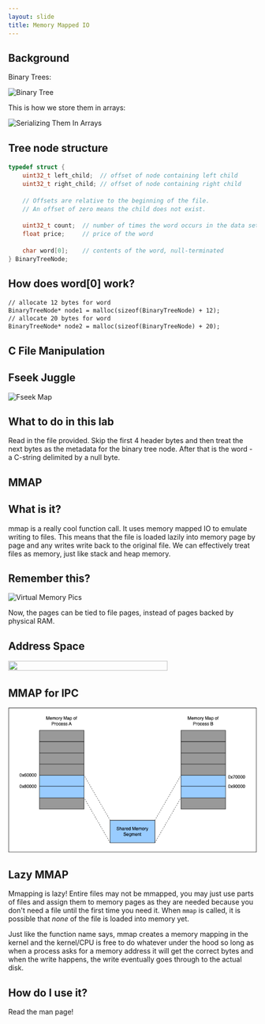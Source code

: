 ```yaml
---
layout: slide
title: Memory Mapped IO
---
```


## Background

<vertical />

Binary Trees:

![Binary Tree](https://2.bp.blogspot.com/-SKDmvFFeO4k/V_0pb7xvuSI/AAAAAAAABTo/UlEmSIX29Qg3eZBFcHaq3SETawISEYewwCLcB/s1600/deserialized-binary-tree.png)

<vertical />

This is how we store them in arrays:

![Serializing Them In Arrays](http://d2vlcm61l7u1fs.cloudfront.net/media%2F858%2F858e0ee4-80a8-4837-8e97-c1925cdbb231%2FphppObXfG.png)

## Tree node structure

```C
typedef struct {
	uint32_t left_child;  // offset of node containing left child
	uint32_t right_child; // offset of node containing right child

	// Offsets are relative to the beginning of the file.
	// An offset of zero means the child does not exist.

	uint32_t count;  // number of times the word occurs in the data set
	float price;     // price of the word

	char word[0];    // contents of the word, null-terminated
} BinaryTreeNode;
```

## How does word[0] work?

```
// allocate 12 bytes for word
BinaryTreeNode* node1 = malloc(sizeof(BinaryTreeNode) + 12);
// allocate 20 bytes for word
BinaryTreeNode* node2 = malloc(sizeof(BinaryTreeNode) + 20);
```

<horizontal />

## C File Manipulation

## Fseek Juggle

![Fseek Map](https://web.archive.org/web/20210427234631if_/http://forum.falinux.com/_clibimages/073_fseek.png)

## What to do in this lab

Read in the file provided. Skip the first 4 header bytes and then treat the next bytes as the metadata for the binary tree node. After that is the word - a C-string delimited by a null byte.

<horizontal />

## MMAP

## What is it?

mmap is a really cool function call. It uses memory mapped IO to emulate writing to files. This means that the file is loaded lazily into memory page by page and any writes write back to the original file. We can effectively treat files as memory, just like stack and heap memory.

## Remember this?

![Virtual Memory Pics](http://www.tldp.org/LDP/tlk/mm/vm.gif)

Now, the pages can be tied to file pages, instead of pages backed by physical RAM.


## Address Space

<img src="https://www.oreilly.com/api/v2/epubs/0596009585/files/httpatomoreillycomsourceoreillyimages47949.png" height="80%" width="80%">

## MMAP for IPC

![MMAP Read a lot](https://github.com/illinois-cs241/illinois-cs241.github.io/blob/develop/images/assignment-docs/lab/mad_mad_access_patterns/MMAP_for_IPC.drawio.png)

## Lazy MMAP

Mmapping is lazy! Entire files may not be mmapped, you may just use parts of files and assign them to memory pages as they are needed because you don't need a file until the first time you need it. When `mmap` is called, it is possible that *none* of the file is loaded into memory yet.

<vertical />

Just like the function name says, mmap creates a memory mapping in the kernel and the kernel/CPU is free to do whatever under the hood so long as when a process asks for a memory address it will get the correct bytes and when the write happens, the write eventually goes through to the actual disk.

## How do I use it?

Read the man page!

